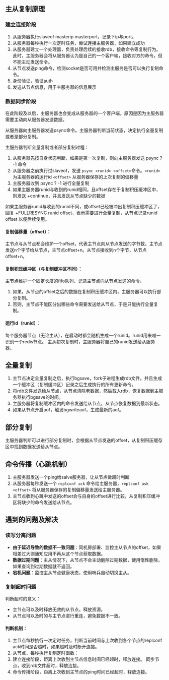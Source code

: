 ## 主从复制原理

### 建立连接阶段
1. 从服务器执行slaveof masterip masterport，记录下ip与port。
2. 从服务器每秒执行一次定时任务，尝试连接主服务器，如果建立成功
3. 从服务器建立一个处理器，负责处理后续的接收rdb，接收命令等复制行为。
    此时，主服务器会将从服务器认为是自己的一个客户端，接收对方的命令，但不能主动发送命令。
4. 从节点发送ping命令，检测socket是否可用并检测主服务是否可以执行复制命令。
5. 身份验证，验证auth
6. 发送从节点信息，用于主服务器的信息展示

### 数据同步阶段

在此阶段及以后，主服务器也会变成从服务器的一个客户端。原因是因为主服务器需要主动向从服务器发送数据。

从服务器向主服务器发送psync命令。主服务器判断当前状态，决定执行全量复制或者是部分复制。

主服务器判断全量复制或者部分复制过程：

1. 从服务器先按自身状态判断，如果是第一次复制，则向主服务器发送 psync ? -1 命令
2. 从服务器之前执行过slaveof，发送 `psync <runid> <offset>`命令。``<runid>`` 为主服务器的运行id `<offset>` 从服务器保存的上次复制的偏移量
3. 主服务器收到 psync ? -1 进行全量复制
4. 如果主服务器runid与收到的runid相同，且offset存在于复制积压缓冲区中，则发送 +continue，并且发送从节点缺少的数据

如果主服务器runid与收到的runid不同，或offset已经被冲出复制积压缓冲区了，回复 +FULLRESYNC runid offset，表示需要进行全量复制，从节点记录runid offset 以便后续使用。 

#### 复制偏移量（offset）：

主节点与从节点都会维护一个offset，代表主节点向从节点发送的字节数。主节点发送n个字节给从节点，主节点offset+n。从节点接收到n个字节，从节点offset+n。

#### 复制积压缓冲区（与复制缓冲区不同）：

主节点维护一个固定长度的fifo队列，记录主节点向从节点发送的命令。
1. 如果，从节点的offset之后的数据在复制积压缓冲区内，主服务器可以执行部分复制。
2. 否则，主节点不能区分出哪些命令需要发送给从节点，于是只能执行全量复制。

#### 运行id（runid）：

每个服务器节点（无论主从），在启动时都会随机生成一个runid。runid用来唯一识别一个redis节点。
主从初次复制时，主服务器将自己的runid发送给从服务器。

## 全量复制

1. 主节点决定全量复制之后，执行bgsave，fork子进程生成rdb文件。并且生成一个缓冲区（复制缓冲区）记录之后生成执行的所有更新命令。
2. 将rdb文件发送给从节点，从节点清除老数据，然后载入rdb，恢复数据到主服务器执行bgsave的时间。
3. 主服务器将复制缓冲区内的命令发送给从节点，从节点恢复数据到最新状态。
4. 如果从节点开启aof，触发bgwriteaof，生成最新的aof。

## 部分复制

主服务器判断可以进行部分复制时，会根据从节点发送的offset，从复制积压缓存区中找到数据发送给从节点。

## 命令传播（心跳机制）

1. 主服务器发送一个ping给salve服务器，让从节点做超时判断
2. 从服务器每秒发送一个 `replconf ack` 命令给主服务器，`replconf ask <offset>` 将从服务器保存的复制偏移量发送给主服务器。
3. 主节点收到心跳中发送的offset会与自身的offset进行比较，从复制积压缓冲区将缺少的命令发送给从节点。

## 遇到的问题及解决

### 读写分离问题
- **由于延迟导致的数据不一致问题**：同机房部署、监控主从节点的offset，如果相差过大则通知应用不再从这个节点获取数据。
- **数据过期问题**：主从情况下，从节点不会主动删除过期数据，使用惰性删除，如果查询到过期数据就不返回。
- **宕机问题**：监控主从节点健康状态，使用哨兵自动切换主从。

### 复制超时问题

判断超时的意义：
- 主节点可以及时释放无效的从节点，释放资源。
- 从节点可以及时的与主节点进行重连，避免数据不一致。

#### 判断机制：

1. 主节点每秒执行一次定时任务，判断当前时间与上次收到各个节点的replconf ack时间是否超时，如果超时及时断开连接。
2. 从节点，每秒执行复制定时函数：
3. 建立连接阶段，距离上次收到主节点信息时间已经超时，释放连接。
同步节点，收到rdb文件超时，释放连接。
4. 命令传播阶段，距离上次收到主节点的ping时间已经超时，释放连接。